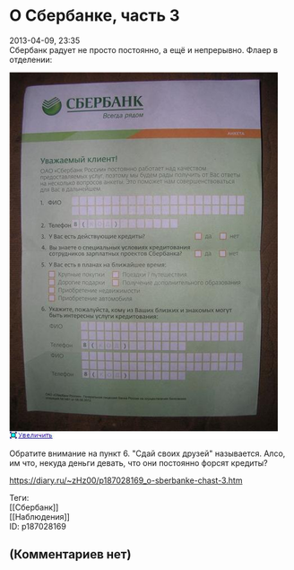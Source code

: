 О Сбербанке, часть 3
====================

  
2013-04-09, 23:35  
 Сбербанк радует не просто постоянно, а ещё и непрерывно. Флаер в отделении:   
   
   [![](pics/1f2e506dca2at.jpg)](http://radikal.ru/F/s017.radikal.ru/i415/1304/e9/1f2e506dca2a.jpg)     
   
 Обратите внимание на пункт 6. "Сдай своих друзей" называется. Алсо, им что, некуда деньги девать, что они постоянно форсят кредиты?   
  
<https://diary.ru/~zHz00/p187028169_o-sberbanke-chast-3.htm>  
  
Теги:  
[[Сбербанк]]  
[[Наблюдения]]  
ID: p187028169  


(Комментариев нет)
------------------